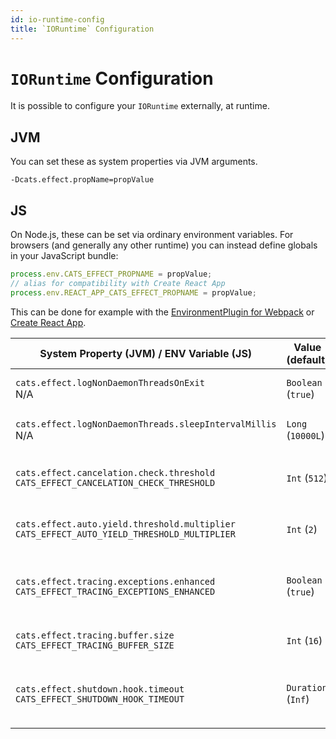 ```yaml
---
id: io-runtime-config
title: `IORuntime` Configuration
---
```

# `IORuntime` Configuration

It is possible to configure your `IORuntime` externally, at runtime.

## JVM
You can set these as system properties via JVM arguments.
```
-Dcats.effect.propName=propValue
```

## JS
On Node.js, these can be set via ordinary environment variables.
For browsers (and generally any other runtime) you can instead define globals in your JavaScript bundle:

```javascript
process.env.CATS_EFFECT_PROPNAME = propValue;
// alias for compatibility with Create React App
process.env.REACT_APP_CATS_EFFECT_PROPNAME = propValue;
```

This can be done for example with the [EnvironmentPlugin for Webpack](https://webpack.js.org/plugins/environment-plugin/) or [Create React App](https://create-react-app.dev/docs/adding-custom-environment-variables/).

| System Property (JVM) / ENV Variable (JS)                                                         | Value (default)    | Description                                                                                                                       |
|---------------------------------------------------------------------------------------------------|--------------------|-----------------------------------------------------------------------------------------------------------------------------------|
| `cats.effect.logNonDaemonThreadsOnExit` <br/> N/A                                                 | `Boolean` (`true`) | Whether or not we should check for non-daemon threads on JVM exit.                                                                |
| `cats.effect.logNonDaemonThreads.sleepIntervalMillis` <br/> N/A                                   | `Long` (`10000L`)  | Time to sleep between checking for presence of non-daemon threads.                                                                |
| `cats.effect.cancelation.check.threshold ` <br/> `CATS_EFFECT_CANCELATION_CHECK_THRESHOLD`        | `Int` (`512`)      | Configure how often cancellation is checked. By default, every 512 iterations of the run loop.                                    |
| `cats.effect.auto.yield.threshold.multiplier` <br/> `CATS_EFFECT_AUTO_YIELD_THRESHOLD_MULTIPLIER` | `Int` (`2`)        | `autoYieldThreshold = autoYieldThresholdMultiplier x cancelationCheckThreshold`. See [thread model](../thread-model.md).          |
| `cats.effect.tracing.exceptions.enhanced` <br/> `CATS_EFFECT_TRACING_EXCEPTIONS_ENHANCED`         | `Boolean` (`true`) | Augment the stack traces of caught exceptions to include frames from the asynchronous stack traces. See [tracing](../tracing.md). |
| `cats.effect.tracing.buffer.size` <br/> `CATS_EFFECT_TRACING_BUFFER_SIZE`                         | `Int` (`16`)       | Initial tracing buffer size is 2 by the power of this value. Thus, 2^16 by default.                                               |
| `cats.effect.shutdown.hook.timeout` <br/> `CATS_EFFECT_SHUTDOWN_HOOK_TIMEOUT`                     | `Duration` (`Inf`) | If your `IOApp` encounters a `Ctrl+C` or `System.exit`, how long it should wait for fiber cancellation before forcibly stopping.  |
